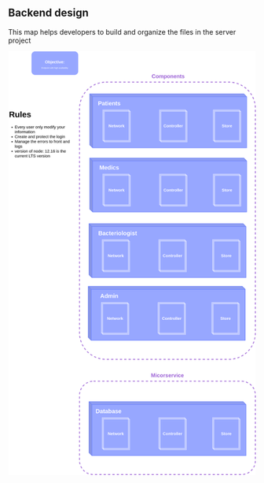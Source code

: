 ## Backend design

This map helps developers to build and organize the files in the server project

![](./screens/Planning/Examedic-Backend.png)
